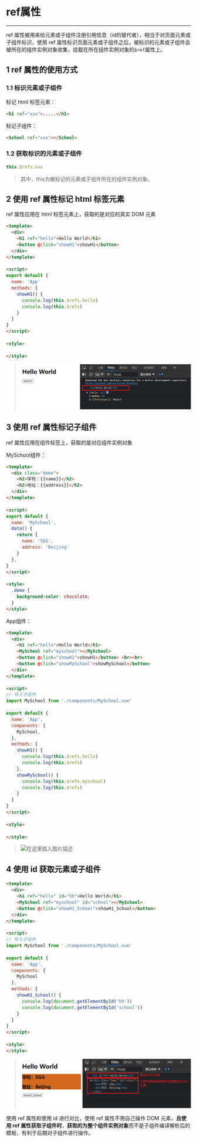 # ref属性

------

ref 属性被用来给元素或子组件注册引用信息（id的替代者），相当于对页面元素或子组件标识，使用 ref 属性标识页面元素或子组件之后，被标识的元素或子组件会被所在的组件实例对象收集，挂载在所在组件实例对象的`$ref`属性上。

## 1 ref 属性的使用方式

### 1.1 标识元素或子组件

标记 html 标签元素：

```html
<h1 ref="xxx">.....</h1>
```

标记子组件：

```html
<School ref="xxx"></School>
```

### 1.2 获取标识的元素或子组件

```js
this.$refs.xxx
```

> 其中，this为被标记的元素或子组件所在的组件实例对象。

## 2 使用 ref 属性标记 html 标签元素

ref 属性应用在 html 标签元素上，获取的是对应的真实 DOM 元素

```html
<template>
  <div>
    <h1 ref="hello">Hello World</h1>
    <button @click="showH1">showH1</button>
  </div>
</template>

<script>
export default {
  name: 'App'
  methods: {
    showH1() {
      console.log(this.$refs.hello)
      console.log(this.$refs)
    }
  }
}
</script>

<style>

</style>
```

> ![在这里插入图片描述](./assets/23.ref属性/9380eb64a816fa92140b01d3c1388eff.png)

## 3 使用 ref 属性标记子组件

ref 属性应用在组件标签上，获取的是对应组件实例对象

MySchool组件：

```html
<template>
  <div class="demo">
    <h2>学校：{{name}}</h2>
    <h2>地址：{{address}}</h2>
  </div>
</template>

<script>
export default {
  name: 'MySchool',
  data() {
    return {
      name: 'SGG',
      address: 'Beijing'
    }
  },
}
</script>

<style>
  .demo {
    background-color: chocolate;
  }
</style>
```

App组件：

```html
<template>
  <div>
    <h1 ref="hello">Hello World</h1>
    <MySchool ref="myschool"></MySchool>
    <button @click="showH1">showH1</button> <br><br>
    <button @click="showMySchool">showMySchool</button>
  </div>
</template>

<script>
// 导入子组件
import MySchool from './components/MySchool.vue'

export default {
  name: 'App',
  components: {
    MySchool,
  },
  methods: {
    showH1() {
      console.log(this.$refs.hello)
      console.log(this.$refs)
    },
    showMySchool() {
      console.log(this.$refs.myschool)
      console.log(this.$refs)
    }
  }
}
</script>

<style>

</style>
```

> ![在这里插入图片描述](https://i-blog.csdnimg.cn/blog_migrate/b47991df65b79efa52371c155c27ac16.png)

## 4 使用 id 获取元素或子组件

```html
<template>
  <div>
    <h1 ref="hello" id="hh">Hello World</h1>
    <MySchool ref="myschool" id="school"></MySchool>
    <button @click="showH1_School">showH1_School</button>
  </div>
</template>

<script>
// 导入子组件
import MySchool from './components/MySchool.vue'

export default {
  name: 'App',
  components: {
    MySchool
  },
  methods: {
    showH1_School() {
      console.log(document.getElementById('hh'))
      console.log(document.getElementById('school'))
    }
  }
}
</script>

<style>
</style>
```

> ![在这里插入图片描述](./assets/23.ref属性/5268cb64fad82958bd3b5905f40e10e9.png)

使用 ref 属性和使用 id 进行对比，使用 ref 属性不用自己操作 DOM 元素，**且使用 ref 属性获取子组件时**，**获取的为整个组件实例对象**而不是子组件编译解析后的模板，有利于后期对子组件进行操作。
